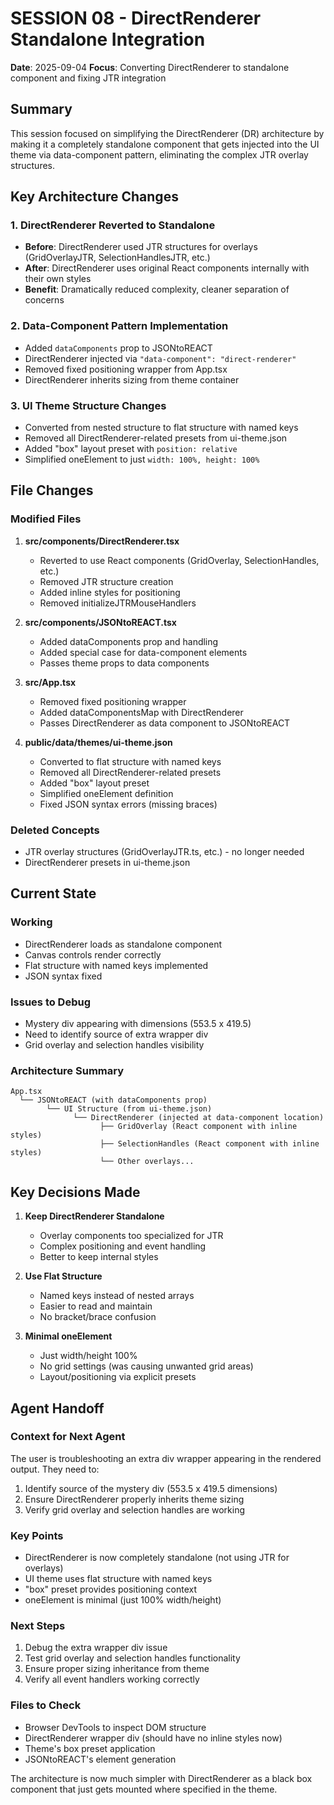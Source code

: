 # SESSION 08 - DirectRenderer Standalone Integration
**Date**: 2025-09-04
**Focus**: Converting DirectRenderer to standalone component and fixing JTR integration

## Summary
This session focused on simplifying the DirectRenderer (DR) architecture by making it a completely standalone component that gets injected into the UI theme via data-component pattern, eliminating the complex JTR overlay structures.

## Key Architecture Changes

### 1. DirectRenderer Reverted to Standalone
- **Before**: DirectRenderer used JTR structures for overlays (GridOverlayJTR, SelectionHandlesJTR, etc.)
- **After**: DirectRenderer uses original React components internally with their own styles
- **Benefit**: Dramatically reduced complexity, cleaner separation of concerns

### 2. Data-Component Pattern Implementation
- Added `dataComponents` prop to JSONtoREACT
- DirectRenderer injected via `"data-component": "direct-renderer"`
- Removed fixed positioning wrapper from App.tsx
- DirectRenderer inherits sizing from theme container

### 3. UI Theme Structure Changes
- Converted from nested structure to flat structure with named keys
- Removed all DirectRenderer-related presets from ui-theme.json
- Added "box" layout preset with `position: relative`
- Simplified oneElement to just `width: 100%, height: 100%`

## File Changes

### Modified Files
1. **src/components/DirectRenderer.tsx**
   - Reverted to use React components (GridOverlay, SelectionHandles, etc.)
   - Removed JTR structure creation
   - Added inline styles for positioning
   - Removed initializeJTRMouseHandlers

2. **src/components/JSONtoREACT.tsx**
   - Added dataComponents prop and handling
   - Added special case for data-component elements
   - Passes theme props to data components

3. **src/App.tsx**
   - Removed fixed positioning wrapper
   - Added dataComponentsMap with DirectRenderer
   - Passes DirectRenderer as data component to JSONtoREACT

4. **public/data/themes/ui-theme.json**
   - Converted to flat structure with named keys
   - Removed all DirectRenderer-related presets
   - Added "box" layout preset
   - Simplified oneElement definition
   - Fixed JSON syntax errors (missing braces)

### Deleted Concepts
- JTR overlay structures (GridOverlayJTR.ts, etc.) - no longer needed
- DirectRenderer presets in ui-theme.json

## Current State

### Working
- DirectRenderer loads as standalone component
- Canvas controls render correctly
- Flat structure with named keys implemented
- JSON syntax fixed

### Issues to Debug
- Mystery div appearing with dimensions (553.5 x 419.5)
- Need to identify source of extra wrapper div
- Grid overlay and selection handles visibility

### Architecture Summary
```
App.tsx
  └── JSONtoREACT (with dataComponents prop)
        └── UI Structure (from ui-theme.json)
              └── DirectRenderer (injected at data-component location)
                    ├── GridOverlay (React component with inline styles)
                    ├── SelectionHandles (React component with inline styles)
                    └── Other overlays...
```

## Key Decisions Made

1. **Keep DirectRenderer Standalone**
   - Overlay components too specialized for JTR
   - Complex positioning and event handling
   - Better to keep internal styles

2. **Use Flat Structure**
   - Named keys instead of nested arrays
   - Easier to read and maintain
   - No bracket/brace confusion

3. **Minimal oneElement**
   - Just width/height 100%
   - No grid settings (was causing unwanted grid areas)
   - Layout/positioning via explicit presets

## Agent Handoff

### Context for Next Agent
The user is troubleshooting an extra div wrapper appearing in the rendered output. They need to:
1. Identify source of the mystery div (553.5 x 419.5 dimensions)
2. Ensure DirectRenderer properly inherits theme sizing
3. Verify grid overlay and selection handles are working

### Key Points
- DirectRenderer is now completely standalone (not using JTR for overlays)
- UI theme uses flat structure with named keys
- "box" preset provides positioning context
- oneElement is minimal (just 100% width/height)

### Next Steps
1. Debug the extra wrapper div issue
2. Test grid overlay and selection handles functionality
3. Ensure proper sizing inheritance from theme
4. Verify all event handlers working correctly

### Files to Check
- Browser DevTools to inspect DOM structure
- DirectRenderer wrapper div (should have no inline styles now)
- Theme's box preset application
- JSONtoREACT's element generation

The architecture is now much simpler with DirectRenderer as a black box component that just gets mounted where specified in the theme.